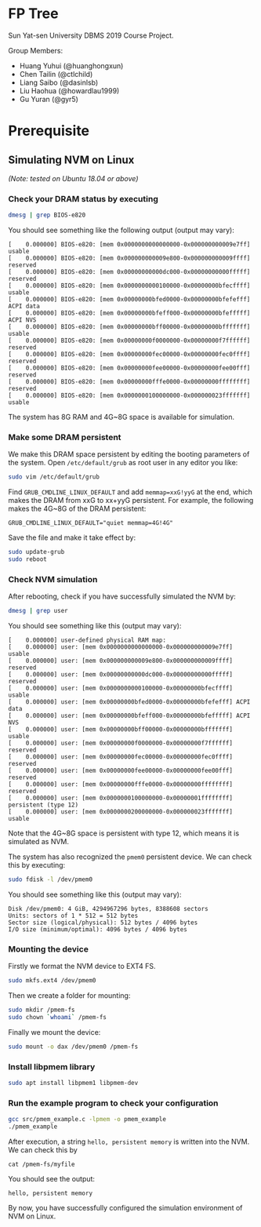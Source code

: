 # FP Tree

Sun Yat-sen University DBMS 2019 Course Project.

Group Members:

- Huang Yuhui (@huanghongxun)
- Chen Tailin (@ctlchild)
- Liang Saibo (@dasinlsb)
- Liu Haohua (@howardlau1999)
- Gu Yuran (@gyr5)

# Prerequisite

## Simulating NVM on Linux

*(Note: tested on Ubuntu 18.04 or above)*

### Check your DRAM status by executing 

```bash
dmesg | grep BIOS-e820
```

You should see something like the following output (output may vary):

```
[    0.000000] BIOS-e820: [mem 0x0000000000000000-0x000000000009e7ff] usable
[    0.000000] BIOS-e820: [mem 0x000000000009e800-0x000000000009ffff] reserved
[    0.000000] BIOS-e820: [mem 0x00000000000dc000-0x00000000000fffff] reserved
[    0.000000] BIOS-e820: [mem 0x0000000000100000-0x00000000bfecffff] usable
[    0.000000] BIOS-e820: [mem 0x00000000bfed0000-0x00000000bfefefff] ACPI data
[    0.000000] BIOS-e820: [mem 0x00000000bfeff000-0x00000000bfefffff] ACPI NVS
[    0.000000] BIOS-e820: [mem 0x00000000bff00000-0x00000000bfffffff] usable
[    0.000000] BIOS-e820: [mem 0x00000000f0000000-0x00000000f7ffffff] reserved
[    0.000000] BIOS-e820: [mem 0x00000000fec00000-0x00000000fec0ffff] reserved
[    0.000000] BIOS-e820: [mem 0x00000000fee00000-0x00000000fee00fff] reserved
[    0.000000] BIOS-e820: [mem 0x00000000fffe0000-0x00000000ffffffff] reserved
[    0.000000] BIOS-e820: [mem 0x0000000100000000-0x000000023fffffff] usable
```

The system has 8G RAM and 4G~8G space is available for simulation. 

### Make some DRAM persistent

We make this DRAM space persistent by editing the booting parameters of the system. Open `/etc/default/grub` as root user in any editor you like:

```bash
sudo vim /etc/default/grub
```

Find `GRUB_CMDLINE_LINUX_DEFAULT` and add `memmap=xxG!yyG` at the end, which makes the DRAM from xxG to xx+yyG persistent. For example, the following makes the 4G~8G of the DRAM persistent:

```
GRUB_CMDLINE_LINUX_DEFAULT="quiet memmap=4G!4G"
```

Save the file and make it take effect by:

```bash
sudo update-grub
sudo reboot
```

### Check NVM simulation

After rebooting, check if you have successfully simulated the NVM by:

```bash
dmesg | grep user
```

You should see something like this (output may vary):

```
[    0.000000] user-defined physical RAM map:
[    0.000000] user: [mem 0x0000000000000000-0x000000000009e7ff] usable
[    0.000000] user: [mem 0x000000000009e800-0x000000000009ffff] reserved
[    0.000000] user: [mem 0x00000000000dc000-0x00000000000fffff] reserved
[    0.000000] user: [mem 0x0000000000100000-0x00000000bfecffff] usable
[    0.000000] user: [mem 0x00000000bfed0000-0x00000000bfefefff] ACPI data
[    0.000000] user: [mem 0x00000000bfeff000-0x00000000bfefffff] ACPI NVS
[    0.000000] user: [mem 0x00000000bff00000-0x00000000bfffffff] usable
[    0.000000] user: [mem 0x00000000f0000000-0x00000000f7ffffff] reserved
[    0.000000] user: [mem 0x00000000fec00000-0x00000000fec0ffff] reserved
[    0.000000] user: [mem 0x00000000fee00000-0x00000000fee00fff] reserved
[    0.000000] user: [mem 0x00000000fffe0000-0x00000000ffffffff] reserved
[    0.000000] user: [mem 0x0000000100000000-0x00000001ffffffff] persistent (type 12)
[    0.000000] user: [mem 0x0000000200000000-0x000000023fffffff] usable

```

Note that the 4G~8G space is persistent with type 12, which means it is simulated as NVM.

The system has also recognized the `pmem0` persistent device. We can check this by executing:

```bash
sudo fdisk -l /dev/pmem0
```

You should see something like this (output may vary):

```
Disk /dev/pmem0: 4 GiB, 4294967296 bytes, 8388608 sectors
Units: sectors of 1 * 512 = 512 bytes
Sector size (logical/physical): 512 bytes / 4096 bytes
I/O size (minimum/optimal): 4096 bytes / 4096 bytes
```

### Mounting the device

Firstly we format the NVM device to EXT4 FS.

```bash
sudo mkfs.ext4 /dev/pmem0
```

Then we create a folder for mounting:

```bash
sudo mkdir /pmem-fs
sudo chown `whoami` /pmem-fs
```

Finally we mount the device:

```bash
sudo mount -o dax /dev/pmem0 /pmem-fs
```

### Install libpmem library

```bash
sudo apt install libpmem1 libpmem-dev
```

### Run the example program to check your configuration

```bash
gcc src/pmem_example.c -lpmem -o pmem_example
./pmem_example
```

After execution, a string `hello, persistent memory` is written into the NVM. We can check this by

```
cat /pmem-fs/myfile
```

You should see the output: 

```
hello, persistent memory
```

By now, you have successfully configured the simulation environment of NVM on Linux.
